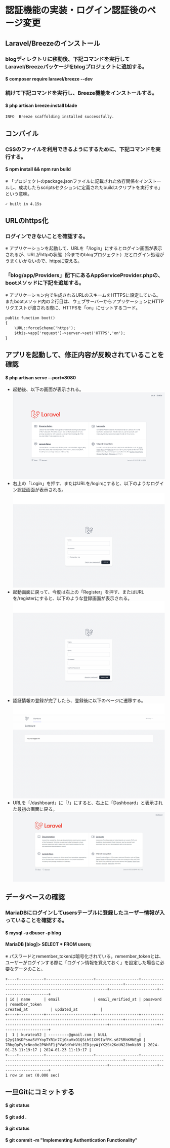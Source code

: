 # 認証機能の実装・ログイン認証後のページ変更

## Laravel/Breezeのインストール

### blogディレクトリに移動後、下記コマンドを実行してLaravel/Breezeパッケージをblogプロジェクトに追加する。
#### $ composer require laravel/breeze --dev

### 続けて下記コマンドを実行し、Breeze機能をインストールする。
#### $ php artisan breeze:install blade

    INFO  Breeze scaffolding installed successfully.

## コンパイル

### CSSのファイルを利用できるようにするために、下記コマンドを実行する。
#### $ npm install && npm run build
※ 「プロジェクトのpackage.jsonファイルに記載された依存関係をインストールし、成功したらscriptsセクションに定義されたbuildスクリプトを実行する」という意味。

    ✓ built in 4.15s

## URLのhttps化

### ログインできないことを確認する。
※ アプリケーションを起動して、URLを「/login」にするとログイン画面が表示されるが、URLがhttpの状態（今までのblogプロジェクト）だとログイン処理がうまくいかないので、httpsに変える。

### 「blog/app/Providers」配下にあるAppServiceProvider.phpの、bootメソッドに下記を追加する。
※ アプリケーション内で生成されるURLのスキームをHTTPSに設定している。またbootメソッド内の２行目は、ウェブサーバーからアプリケーションにHTTPリクエストが渡される際に、HTTPSを「on」にセットするコード。

    public function boot()
    {
        \URL::forceScheme('https');
        $this->app['request']->server->set('HTTPS','on');
    }

## アプリを起動して、修正内容が反映されていることを確認

#### $ php artisan serve --port=8080

* 起動後、以下の画面が表示される。
![Alt text](../../img/09-3_2-3_1.png)
* 右上の「Login」を押す、またはURLを/loginにすると、以下のようなログイン認証画面が表示される。
![Alt text](../../img/09-3_2-3_2.png)
* 起動画面に戻って、今度は右上の「Register」を押す、またはURLを/registerにすると、以下のような登録画面が表示される。
![Alt text](../../img/09-3_2-3_3.png)
* 認証情報の登録が完了したら、登録後に以下のページに遷移する。
![Alt text](../../img/09-3_2-3_4.png)
* URLを「/dashboard」に「/」にすると、右上に「Dashboard」と表示された最初の画面に戻る。
![Alt text](../../img/09-3_2-3_5.png)

## データベースの確認

### MariaDBにログインしてusersテーブルに登録したユーザー情報が入っていることを確認する。
#### $ mysql -u dbuser -p blog
#### MariaDB [blog]> SELECT * FROM users;
※ パスワードとremember_tokenは暗号化されている。remember_tokenとは、ユーザーがログインする際に「ログイン情報を覚えておく」を設定した場合に必要なデータのこと。

    +----+-----------+---------------------+-------------------+--------------------------------------------------------------+--------------------------------------------------------------+---------------------+---------------------+
    | id | name      | email               | email_verified_at | password                                                     | remember_token                                               | created_at          | updated_at          |
    +----+-----------+---------------------+-------------------+--------------------------------------------------------------+--------------------------------------------------------------+---------------------+---------------------+
    |  1 | kuratea52 | ---------@gmail.com | NULL              | $2y$10$DPsma5VYYopTYR1n7CjGkuVxO1QSihS1XV9IafPK.s675RhKMNEgO | 7RbgOpFy3cNno0e2PNhRF1jPVaSdYxHVHiJEDjeyAjYK2Sk2KoUN2JbmNz89 | 2024-01-23 11:19:17 | 2024-01-23 11:19:17 |
    +----+-----------+---------------------+-------------------+--------------------------------------------------------------+--------------------------------------------------------------+---------------------+---------------------+
    1 row in set (0.000 sec)

## 一旦Gitにコミットする

#### $ git status
#### $ git add .
#### $ git status
#### $ git commit -m "Implementing Authentication Functionality"